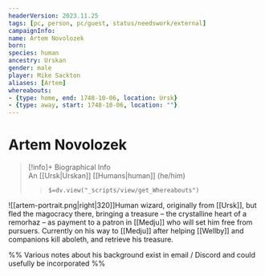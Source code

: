 ```yaml
---
headerVersion: 2023.11.25
tags: [pc, person, pc/guest, status/needswork/external]
campaignInfo:
name: Artem Novolozek
born:
species: human
ancestry: Urskan
gender: male
player: Mike Sackton
aliases: [Artem]
whereabouts:
- {type: home, end: 1748-10-06, location: Ursk}
- {type: away, start: 1748-10-06, location: ""}
---
```

# Artem Novolozek
>[!info]+ Biographical Info  
> An [[Ursk|Urskan]] [[Humans|human]] (he/him)  
>> `$=dv.view("_scripts/view/get_Whereabouts")`

![[artem-portrait.png|right|320]]Human wizard, originally from [[Ursk]], but fled the magocracy there, bringing a treasure – the crystalline heart of a remorhaz – as payment to a patron in [[Medju]] who will set him free from pursuers. Currently on his way to [[Medju]] after helping [[Wellby]] and companions kill aboleth, and retrieve his treasure. 

%% Various notes about his background exist in email / Discord and could usefully be incorporated %%